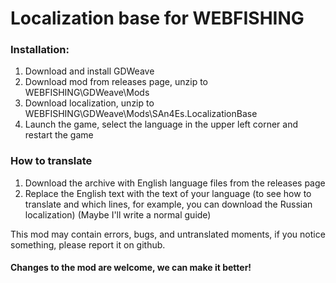 # Localization base for WEBFISHING
### Installation:
1. Download and install GDWeave
2. Download mod from releases page, unzip to WEBFISHING\GDWeave\Mods
3. Download localization, unzip to WEBFISHING\GDWeave\Mods\SAn4Es.LocalizationBase
4. Launch the game, select the language in the upper left corner and restart the game

### How to translate
1. Download the archive with English language files from the releases page
2. Replace the English text with the text of your language (to see how to translate and which lines, for example, you can download the Russian localization) (Maybe I'll write a normal guide)

This mod may contain errors, bugs, and untranslated moments, if you notice something, please report it on github. 
#### Changes to the mod are welcome, we can make it better!
